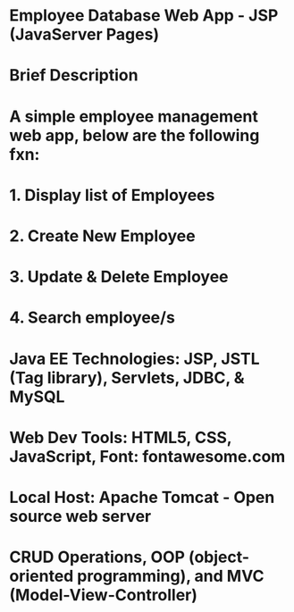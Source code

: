 # Employee Database Web App - JSP (JavaServer Pages)

# Brief Description
# A simple employee management web app, below are the following fxn:
# 1. Display list of Employees
# 2. Create New Employee
# 3. Update & Delete Employee
# 4. Search employee/s


# Java EE Technologies: JSP, JSTL (Tag library), Servlets, JDBC, & MySQL
# Web Dev Tools: HTML5, CSS, JavaScript, Font: fontawesome.com
# Local Host: Apache Tomcat - Open source web server
# CRUD Operations, OOP (object-oriented programming), and MVC (Model-View-Controller)
